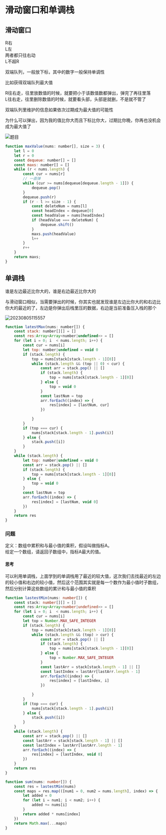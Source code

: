 # 滑动窗口和单调栈

## 滑动窗口

R右  
L左  
两者都只往右动  
L不超R  

双端队列，一般放下标，其中的数字一般保持单调性  

比如获得双端队列最大值  

R往右走，往里放数值的时候，就要把小于该数值数都弹出，弹完了再往里落  
L往右走，往里删除数值的时候，就要看头部，头部是就删，不是就不管了

双端队列里维护的信息如果依次过期成为最大值的可能性

为什么可以弹出，因为我的值比你大而且下标比你大，过期比你晚，你再也没机会成为最大值了

![题目](https://cdn.jsdelivr.net/gh/lxy951101/chart-bed/assets20230805114919.png)

```js
function maxValue(nums: number[], size = 3) {
    let l = 0
    let r = 0
    const dequeue: number[] = []
    const maxs: number[] = []
    while (r < nums.length) {
        const cur = nums[r]
        // 一直弹
        while (cur >= nums[dequeue[dequeue.length - 1]]) {
            dequeue.pop()
        }
        dequeue.push(r)
        if (r - l >= size - 1) {
            const deleteNum = nums[l]
            const headIndex = dequeue[0]
            const headValue = nums[headIndex]
            if (headValue === deleteNum) {
                dequeue.shift()
            }
            maxs.push(headValue)
            l++
        }
        r++
    }
    return maxs;
}
```

## 单调栈

谁是左边最近比你大的，谁是右边最近比你大的

与滑动窗口相似，当需要弹出的时候，你其实也就发现谁是左边比你大的和右边比你大的最近的了，左边是你弹出后栈里压的数据，右边是当前准备压入栈的那个

![20230805115557](https://cdn.jsdelivr.net/gh/lxy951101/chart-bed/assets20230805115557.png)

```js
function latestMax(nums: number[]) {
    const stack: number[][] = []
    const res:Array<Array<number|undefined>> = []
    for (let i = 0; i  < nums.length; i++) {
        const cur = nums[i]
        let top: number|undefined = void 0
        if (stack.length) {
            top = nums[stack[stack.length - 1][0]]
            while (stack.length && (top || 0) < cur) {
                const arr = stack.pop() || []
                if (stack.length) {
                    top = nums[stack[stack.length - 1][0]]
                } else {
                    top = void 0
                }
                const lastNum = top
                arr.forEach((index) => {
                    res[index] = [lastNum, cur]
                })
                
            }
        }
        if (top === cur) {
            nums[stack[stack.length - 1].push(i)]
        } else {
            stack.push([i])
        }
    }
    while (stack.length) {
        let top: number|undefined = void 0
        const arr = stack.pop() || []
        if (stack.length) {
            top = nums[stack[stack.length - 1][0]]
        } else {
            top = void 0
        }
        const lastNum = top
        arr.forEach((index) => {
            res[index] = [lastNum, void 0]
        })
    }
    return res
}
```

### 问题

定义：数组中累积和与最小值的乘积，假设叫做指标A。  
给定一个数组，请返回子数组中，指标A最大的值。  

#### 思考

可以利用单调栈，上面学到的单调栈用了最近的较大值，这次我们去找最近的左边的较小值和右边的较小值，然后这个范围其实就是每一个数作为最小值时子数组，然后分别计算这些数组的累计和与最小值的乘积

```ts
function lastestMin(nums: number[]) {
    const stack: number[][] = []
    const res:Array<Array<number|undefined>> = []
    for (let i = 0; i  < nums.length; i++) {
        const cur = nums[i]
        let top = Number.MAX_SAFE_INTEGER
        if (stack.length) {
            top = nums[stack[stack.length - 1][0]]
            while (stack.length && (top) > cur) {
                const arr = stack.pop() || []
                if (stack.length) {
                    top = nums[stack[stack.length - 1][0]]
                } else {
                    top = Number.MAX_SAFE_INTEGER
                }
                const lastArr = stack[stack.length - 1] || []
                const lastIndex = lastArr[lastArr.length - 1]
                arr.forEach((index) => {
                    res[index] = [lastIndex, i]
                })
                
            }
        }
        if (top === cur) {
            nums[stack[stack.length - 1].push(i)]
        } else {
            stack.push([i])
        }
    }
    while (stack.length) {
        const arr = stack.pop() || []
        const lastArr = stack[stack.length - 1] || []
        const lastIndex = lastArr[lastArr.length - 1]
        arr.forEach((index) => {
            res[index] = [lastIndex, void 0]
        })
    }
    return res
}

function sum(nums: number[]) {
    const res = lastestMin(nums)
    const maps = res.map(([num1 = 0, num2 = nums.length], index) => {
        let added = 0
        for (let i = num1; i < num2; i++) {
            added += nums[i]
        }
        return added * nums[index]
    })
    return Math.max(...maps)
}
```
